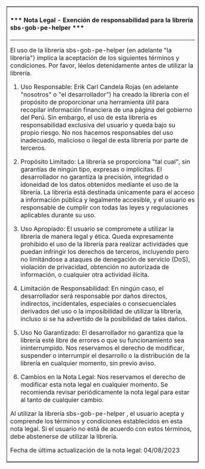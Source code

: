 <table border=1 cellpadding=10><tr><td>

#### \*\*\* Nota Legal - Exención de responsabilidad para la librería sbs-gob-pe-helper \*\*\*

---


El uso de la librería sbs-gob-pe-helper (en adelante "la librería") implica la aceptación de los siguientes términos y condiciones. Por favor, léelos detenidamente antes de utilizar la librería.

1. Uso Responsable: Erik Carl Candela Rojas (en adelante "nosotros" o "el desarrollador") ha creado la librería con el propósito de proporcionar una herramienta útil para recopilar información financiera de una página del gobierno del Perú. Sin embargo, el uso de esta librería es responsabilidad exclusiva del usuario y queda bajo su propio riesgo. No nos hacemos responsables del uso inadecuado, malicioso o ilegal de esta librería por parte de terceros.

2. Propósito Limitado: La librería se proporciona "tal cual", sin garantías de ningún tipo, expresas o implícitas. El desarrollador no garantiza la precisión, integridad o idoneidad de los datos obtenidos mediante el uso de la librería. La librería está destinada únicamente para el acceso a información pública y legalmente accesible, y el usuario es responsable de cumplir con todas las leyes y regulaciones aplicables durante su uso.

3. Uso Apropiado: El usuario se compromete a utilizar la librería de manera legal y ética. Queda expresamente prohibido el uso de la librería para realizar actividades que puedan infringir los derechos de terceros, incluyendo pero no limitándose a ataques de denegación de servicio (DoS), violación de privacidad, obtención no autorizada de información, o cualquier otra actividad ilícita.

4. Limitación de Responsabilidad: En ningún caso, el desarrollador será responsable por daños directos, indirectos, incidentales, especiales o consecuenciales derivados del uso o la imposibilidad de utilizar la librería, incluso si se ha advertido de la posibilidad de tales daños.

5. Uso No Garantizado: El desarrollador no garantiza que la librería esté libre de errores o que su funcionamiento sea ininterrumpido. Nos reservamos el derecho de modificar, suspender o interrumpir el desarrollo o la distribución de la librería en cualquier momento, sin previo aviso.

6. Cambios en la Nota Legal: Nos reservamos el derecho de modificar esta nota legal en cualquier momento. Se recomienda revisar periódicamente la nota legal para estar al tanto de cualquier cambio.

Al utilizar la librería sbs-gob-pe-helper , el usuario acepta y comprende los términos y condiciones establecidos en esta nota legal. Si el usuario no está de acuerdo con estos términos, debe abstenerse de utilizar la librería.

Fecha de última actualización de la nota legal: 04/08/2023

</td></tr></table>


